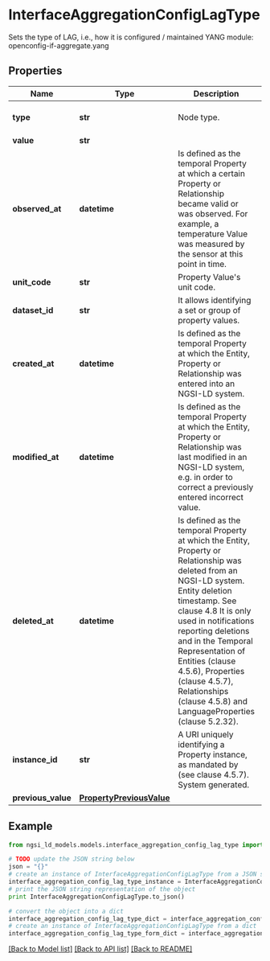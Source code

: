 # InterfaceAggregationConfigLagType

Sets the type of LAG, i.e., how it is configured / maintained  YANG module: openconfig-if-aggregate.yang 

## Properties

Name | Type | Description | Notes
------------ | ------------- | ------------- | -------------
**type** | **str** | Node type.  | [optional] [default to 'Property']
**value** | **str** |  | 
**observed_at** | **datetime** | Is defined as the temporal Property at which a certain Property or Relationship became valid or was observed. For example, a temperature Value was measured by the sensor at this point in time.  | [optional] 
**unit_code** | **str** | Property Value&#39;s unit code.  | [optional] 
**dataset_id** | **str** | It allows identifying a set or group of property values.  | [optional] 
**created_at** | **datetime** | Is defined as the temporal Property at which the Entity, Property or Relationship was entered into an NGSI-LD system.  | [optional] [readonly] 
**modified_at** | **datetime** | Is defined as the temporal Property at which the Entity, Property or Relationship was last modified in an NGSI-LD system, e.g. in order to correct a previously entered incorrect value.  | [optional] [readonly] 
**deleted_at** | **datetime** | Is defined as the temporal Property at which the Entity, Property or Relationship was deleted from an NGSI-LD system.  Entity deletion timestamp. See clause 4.8 It is only used in notifications reporting deletions and in the Temporal Representation of Entities (clause 4.5.6), Properties (clause 4.5.7), Relationships (clause 4.5.8) and LanguageProperties (clause 5.2.32).  | [optional] [readonly] 
**instance_id** | **str** | A URI uniquely identifying a Property instance, as mandated by (see clause 4.5.7). System generated.  | [optional] [readonly] 
**previous_value** | [**PropertyPreviousValue**](PropertyPreviousValue.md) |  | [optional] 

## Example

```python
from ngsi_ld_models.models.interface_aggregation_config_lag_type import InterfaceAggregationConfigLagType

# TODO update the JSON string below
json = "{}"
# create an instance of InterfaceAggregationConfigLagType from a JSON string
interface_aggregation_config_lag_type_instance = InterfaceAggregationConfigLagType.from_json(json)
# print the JSON string representation of the object
print InterfaceAggregationConfigLagType.to_json()

# convert the object into a dict
interface_aggregation_config_lag_type_dict = interface_aggregation_config_lag_type_instance.to_dict()
# create an instance of InterfaceAggregationConfigLagType from a dict
interface_aggregation_config_lag_type_form_dict = interface_aggregation_config_lag_type.from_dict(interface_aggregation_config_lag_type_dict)
```
[[Back to Model list]](../README.md#documentation-for-models) [[Back to API list]](../README.md#documentation-for-api-endpoints) [[Back to README]](../README.md)


